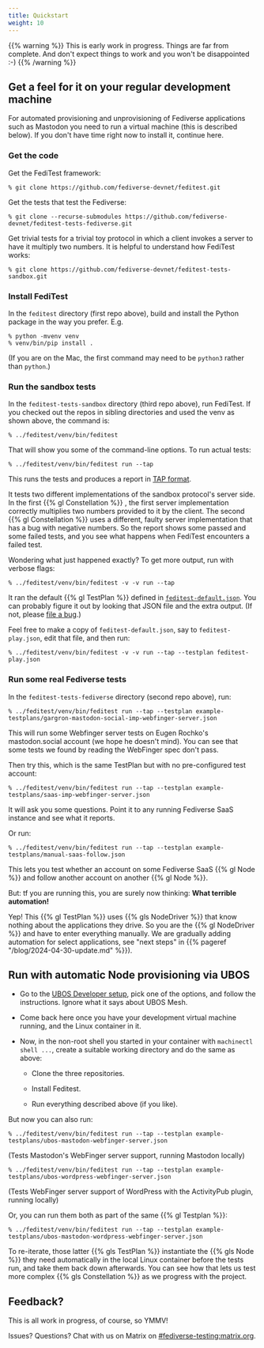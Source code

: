 ```yaml
---
title: Quickstart
weight: 10
---
```


{{% warning %}}
This is early work in progress. Things are far from complete. And don't expect things
to work and you won't be disappointed :-)
{{% /warning %}}

## Get a feel for it on your regular development machine

For automated provisioning and unprovisioning of Fediverse applications such as
Mastodon you need to run a virtual machine (this is described below). If you don't
have time right now to install it, continue here.

### Get the code

Get the FediTest framework:

```
% git clone https://github.com/fediverse-devnet/feditest.git
```

Get the tests that test the Fediverse:
```
% git clone --recurse-submodules https://github.com/fediverse-devnet/feditest-tests-fediverse.git
```

Get trivial tests for a trivial toy protocol in which a client invokes a server to
have it multiply two numbers. It is helpful to understand how FediTest works:

```
% git clone https://github.com/fediverse-devnet/feditest-tests-sandbox.git
```

### Install FediTest

In the `feditest` directory (first repo above), build and install the Python package
in the way you prefer. E.g.

```
% python -mvenv venv
% venv/bin/pip install .
```

(If you are on the Mac, the first command may need to be `python3` rather than `python`.)

### Run the sandbox tests

In the `feditest-tests-sandbox` directory (third repo above), run FediTest. If you
checked out the repos in sibling directories and  used the venv as shown above, the
command is:

```
% ../feditest/venv/bin/feditest
```

That will show you some of the command-line options. To run actual tests:

```
% ../feditest/venv/bin/feditest run --tap
```

This runs the tests and produces a report in [TAP format](https://node-tap.org/tap-format/).

It tests two different implementations of the sandbox protocol's server side. In the
first {{% gl Constellation %}} , the first server implementation correctly multiplies
two numbers provided to it by the client. The second {{% gl Constellation %}} uses
a different, faulty server implementation that has a bug with negative numbers. So the
report shows some passed and some failed tests, and you see what happens when FediTest
encounters a failed test.

Wondering what just happened exactly? To get more output, run with verbose flags:

```
% ../feditest/venv/bin/feditest -v -v run --tap
```

It ran the default {{% gl TestPlan %}} defined in
[``feditest-default.json``](https://github.com/fediverse-devnet/feditest-tests-sandbox/blob/develop/feditest-default.json).
You can probably figure it out by looking that JSON file and the extra output. (If not,
please [file a bug](https://github.com/fediverse-devnet/feditest/issues).)

Feel free to make a copy of `feditest-default.json`, say to `feditest-play.json`, edit
that file, and then run:

```
% ../feditest/venv/bin/feditest -v -v run --tap --testplan feditest-play.json
```

### Run some real Fediverse tests

In the `feditest-tests-fediverse` directory (second repo above), run:

```
% ../feditest/venv/bin/feditest run --tap --testplan example-testplans/gargron-mastodon-social-imp-webfinger-server.json
```

This will run some Webfinger server tests on Eugen Rochko's mastodon.social account (we
hope he doesn't mind). You can see that some tests we found by reading the WebFinger
spec don't pass.

Then try this, which is the same TestPlan but with no pre-configured test account:

```
% ../feditest/venv/bin/feditest run --tap --testplan example-testplans/saas-imp-webfinger-server.json
```

It will ask you some questions. Point it to any running Fediverse SaaS instance and
see what it reports.

Or run:

```
% ../feditest/venv/bin/feditest run --tap --testplan example-testplans/manual-saas-follow.json
```

This lets you test whether an account on some Fediverse SaaS {{% gl Node %}} and follow
another account on another {{% gl Node %}}.

But: tf you are running this, you are surely now thinking: **What terrible automation!**

Yep! This {{% gl TestPlan %}} uses {{% gls NodeDriver %}} that know nothing about the
applications they drive. So you are the {{% gl NodeDriver %}} and have to enter
everything manually. We are gradually adding automation for select applications, see
"next steps" in {{% pageref "/blog/2024-04-30-update.md" %}}).

## Run with automatic Node provisioning via UBOS

* Go to the [UBOS Developer setup](https://ubos.net/docs/development/setup/), pick
  one of the options, and follow the instructions. Ignore what it says about UBOS Mesh.

* Come back here once you have your development virtual machine running, and the Linux
  container in it.

* Now, in the non-root shell you started in your container with `machinectl shell ...`,
  create a suitable working directory and do the same as above:

  * Clone the three repositories.

  * Install Feditest.

  * Run everything described above (if you like).

But now you can also run:

```
% ../feditest/venv/bin/feditest run --tap --testplan example-testplans/ubos-mastodon-webfinger-server.json
```

(Tests Mastodon's WebFinger server support, running Mastodon locally)

```
% ../feditest/venv/bin/feditest run --tap --testplan example-testplans/ubos-wordpress-webfinger-server.json
```

(Tests WebFinger server support of WordPress with the ActivityPub plugin, running locally)

Or, you can run them both as part of the same {{% gl Testplan %}}:

```
% ../feditest/venv/bin/feditest run --tap --testplan example-testplans/ubos-mastodon-wordpress-webfinger-server.json
```

To re-iterate, those latter {{% gls TestPlan %}} instantiate the {{% gls Node %}} they need
automatically in the local Linux container before the tests run, and take them back down afterwards.
You can see how that lets us test more complex {{% gls Constellation %}} as we progress
with the project.

## Feedback?

This is all work in progress, of course, so YMMV!

Issues? Questions? Chat with us
on Matrix on [#fediverse-testing:matrix.org](https://matrix.to/#/%23fediverse-testing:matrix.org).

